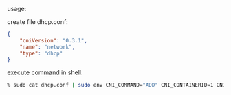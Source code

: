usage:

create file dhcp.conf:
```json
{
    "cniVersion": "0.3.1",
    "name": "network",
    "type": "dhcp"
}
```

execute command in shell:

```sh
% sudo cat dhcp.conf | sudo env CNI_COMMAND="ADD" CNI_CONTAINERID=1 CNI_IFNAME=eth0 CNI_PATH=`pwd` ./index.js | jq
```
